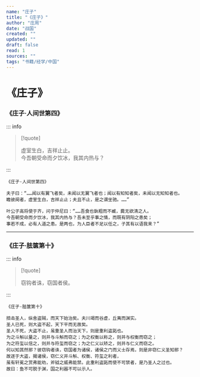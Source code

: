 ```yaml
---
name: "庄子"
title: "《庄子》"
author: "庄周"
date: "战国"
created: ""
updated: ""
draft: false
read: 1
sources: ""
tags: "书籍/经学/中国"
---
```


# 《庄子》

### 《庄子·人间世第四》

::: info

> [!quote]
>
> 虚室生白，吉祥止止。  
> 今吾朝受命而夕饮冰，我其内热与？  

:::

```
《庄子·人间世第四》

夫子曰：“……闻以有翼飞者矣，未闻以无翼飞者也；闻以有知知者矣，未闻以无知知者也。
瞻彼阕者，虚室生白，吉祥止止；夫且不止，是之谓坐驰。……”

叶公子高将使于齐，问于仲尼曰：“……吾食也埶粗而不臧，爨无欲清之人。
今吾朝受命而夕饮冰，我其内热与？吾未至乎事之情，而既有阴阳之患矣；
事若不成，必有人道之患。是两也，为人臣者不足以任之，子其有以语我来？”
```

---

### 《庄子·胠箧第十》

::: info

> [!quote]
>
> 窃钩者诛，窃国者侯。

:::

```
《庄子·胠箧第十》

掊击圣人，纵舍盗贼，而天下始治矣。夫川竭而谷虚，丘夷而渊实。
圣人已死，则大盗不起，天下平而无故矣。
圣人不死，大盗不止，虽重圣人而治天下，则是重利盗跖也。
为之斗斛以量之，则并与斗斛而窃之；为之权衡以称之，则并与权衡而窃之；
为之符玺以信之，则并与符玺而窃之；为之仁义以矫之，则并与仁义而窃之。
何以知其然邪？彼窃钩者诛，窃国者为诸侯，诸侯之门而义士存焉，则是非窃仁义圣知邪？
故逐于大盗，揭诸侯，窃仁义并斗斛、权衡、符玺之利者，
虽有轩冕之赏弗能劝，斧钺之威弗能禁。此重利盗跖而使不可禁者，是乃圣人之过也。
故曰：鱼不可脱于渊，国之利器不可以示人。
```
